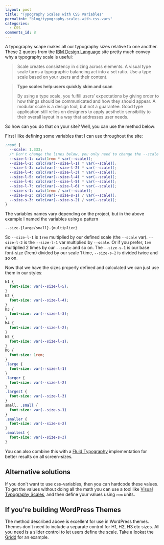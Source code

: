 ```yaml
---
layout: post
title: "Typography Scales with CSS Variables"
permalink: "blog/typography-scales-with-css-vars"
categories:
  - CSS
comments_id: 8
---
```


A typography scape makes all our typography sizes relative to one another. These 2 quotes from the [IBM Design Language](https://www.ibm.com/design/v1/language/experience/visual/typography/) site pretty much convey why a typography scale is useful:

> Scale creates consistency in sizing across elements. A visual type scale turns a typographic balancing act into a set ratio. Use a type scale based on your users and their content.

> **Type scales help users quickly skim and scan**
>
> By using a type scale, you fulfill users’ expectations by giving order to how things should be communicated and how they should appear. A modular scale is a design tool, but not a guarantee. Good type application still relies on designers to apply aesthetic sensibility to their overall layout in a way that addresses user needs.

So how can you do that on your site? Well, you can use the method below:

First I like defining some variables that I can use throughout the site:
```css
:root {
  --scale: 1.333;
  /* Don't change the lines below, you only need to change the --scale above. */
  --size-l-1: calc(1rem * var(--scale));
  --size-l-2: calc(var(--size-l-1) * var(--scale));
  --size-l-3: calc(var(--size-l-2) * var(--scale));
  --size-l-4: calc(var(--size-l-3) * var(--scale));
  --size-l-5: calc(var(--size-l-4) * var(--scale));
  --size-l-6: calc(var(--size-l-5) * var(--scale));
  --size-l-7: calc(var(--size-l-6) * var(--scale));
  --size-s-1: calc(1rem / var(--scale));
  --size-s-2: calc(var(--size-s-1) / var(--scale));
  --size-s-3: calc(var(--size-s-2) / var(--scale));
}
```
The variables names vary depending on the project, but in the above example I named the variables using a pattern
```
--size-{large/small}-{multiplier}
```
So `--size-l-1` is `1rem` multiplied by our defined scale (the `--scale` var). `--size-l-2` is the `--size-l-1` var multiplied by `--scale`. Or if you prefer, `1em` multiplied 2 times by our `--scale` and so on. The `--size-s-1` is our base font-size (1rem) divided by our scale 1 time, `--size-s-2` is divided twice and so on.

Now that we have the sizes properly defined and calculated we can just use them in our styles:

```css
h1 {
  font-size: var(--size-l-5);
}
h2 {
  font-size: var(--size-l-4);
}
h3 {
  font-size: var(--size-l-3);
}
h4 {
  font-size: var(--size-l-2);
}
h5 {
  font-size: var(--size-l-1);
}
h6 {
  font-size: 1rem;
}
.large {
  font-size: var(--size-l-1)
}
.larger {
  font-size: var(--size-l-2)
}
.largest {
  font-size: var(--size-l-3)
}
small, .small {
  font-size: var(--size-s-1)
}
.smaller {
  font-size: var(--size-s-2)
}
.smallest {
  font-size: var(--size-s-3)
}
```

You can also combine this with a [Fluid Typography](/blog-fluid-typography-css-vars) implementation for better results on all screen-sizes.

## Alternative solutions

If you don't want to use css-variables, then you can hardcode these values. To get the values without doing all the math you can use a tool like [Visual Typography Scales](https://type-scale.com/), and then define your values using `rem` units.

## If you're building WordPress Themes

The method described above is excellent for use in WordPress themes. Themes don't need to include a separate control for H1, H2, H3 etc sizes. All you need is a slider control to let users define the scale. Take a lookat the [Gridd](https://wordpress.org/themes/gridd) for an example.